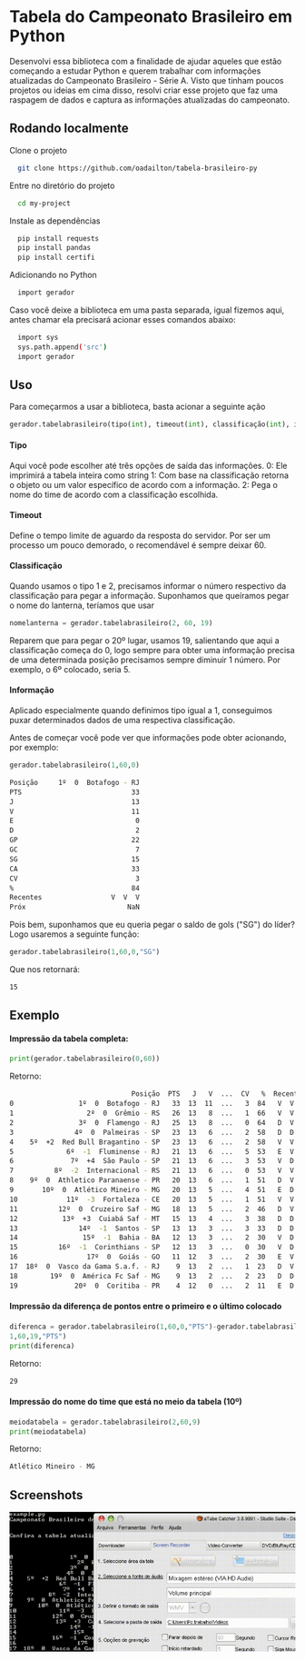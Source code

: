 
# Tabela do Campeonato Brasileiro em Python

Desenvolvi essa biblioteca com a finalidade de ajudar aqueles que estão começando a estudar Python e querem trabalhar com informações atualizadas do Campeonato Brasileiro - Série A. Visto que tinham poucos projetos ou ideias em cima disso, resolvi criar esse projeto que faz uma raspagem de dados e captura as informações atualizadas do campeonato.
## Rodando localmente

Clone o projeto

```bash
  git clone https://github.com/oadailton/tabela-brasileiro-py
```

Entre no diretório do projeto

```bash
  cd my-project
```

Instale as dependências

```bash
  pip install requests
  pip install pandas
  pip install certifi
```

Adicionando no Python

```bash
  import gerador 
```
Caso você deixe a biblioteca em uma pasta separada, igual fizemos aqui, antes chamar ela precisará acionar esses comandos abaixo:

```bash
  import sys
  sys.path.append('src')
  import gerador
```

## Uso

Para começarmos a usar a biblioteca, basta acionar a seguinte ação

```python
gerador.tabelabrasileiro(tipo(int), timeout(int), classificação(int), informação(str))
```

#### Tipo 
Aqui você pode escolher até três opções de saída das informações.
0: Ele imprimirá a tabela inteira como string
1: Com base na classificação retorna o objeto ou um valor específico de acordo com a informação.
2: Pega o  nome do time de acordo com a classificação escolhida.

#### Timeout 

Define o tempo limite de aguardo da resposta do servidor. Por ser um processo um pouco demorado, o recomendável é sempre deixar 60.

#### Classificação 

Quando usamos o tipo 1 e 2, precisamos informar o número respectivo da classificação para pegar a informação. Suponhamos que queíramos pegar o nome do lanterna, teríamos que usar 

```PYTHON
nomelanterna = gerador.tabelabrasileiro(2, 60, 19) 
```
Reparem que para pegar o 20º lugar, usamos 19, salientando que aqui a classificação começa do 0, logo sempre para obter uma informação precisa de uma determinada posição precisamos sempre diminuir 1 número. Por exemplo, o 6º colocado, seria 5.

#### Informação

Aplicado especialmente quando definimos tipo igual a 1, conseguimos puxar determinados dados de uma respectiva classificação. 

Antes de começar você pode ver que informações pode obter acionando, por exemplo:

```PYTHON
gerador.tabelabrasileiro(1,60,0)
```

```BASH
Posição     1º  0  Botafogo - RJ
PTS                           33
J                             13
V                             11
E                              0
D                              2
GP                            22
GC                             7
SG                            15
CA                            33
CV                             3
%                             84
Recentes                 V  V  V
Próx                         NaN
```

Pois bem, suponhamos que eu queria pegar o saldo de gols ("SG") do líder? Logo usaremos a seguinte função:

```PYTHON
gerador.tabelabrasileiro(1,60,0,"SG")
```

Que nos retornará:

```BASH
15
```

## Exemplo

#### Impressão da tabela completa:

```PYTHON
print(gerador.tabelabrasileiro(0,60))
```

Retorno:

```BASH
                              Posição  PTS   J   V  ...  CV   %  Recentes  Próx
0                1º  0  Botafogo - RJ   33  13  11  ...   3  84   V  V  V   NaN
1                  2º  0  Grêmio - RS   26  13   8  ...   1  66   V  V  V   NaN
2                3º  0  Flamengo - RJ   25  13   8  ...   0  64   D  V  V   NaN
3               4º  0  Palmeiras - SP   23  13   6  ...   2  58   D  D  E   NaN
4    5º  +2  Red Bull Bragantino - SP   23  13   6  ...   2  58   V  V  V   NaN
5             6º  -1  Fluminense - RJ   21  13   6  ...   5  53   E  V  D   NaN
6              7º  +4  São Paulo - SP   21  13   6  ...   3  53   V  D  V   NaN
7          8º  -2  Internacional - RS   21  13   6  ...   0  53   V  V  E   NaN
8    9º  0  Athletico Paranaense - PR   20  13   6  ...   1  51   D  V  E   NaN
9       10º  0  Atlético Mineiro - MG   20  13   5  ...   4  51   E  D  E   NaN
10            11º  -3  Fortaleza - CE   20  13   5  ...   1  51   V  V  D   NaN
11          12º  0  Cruzeiro Saf - MG   18  13   5  ...   2  46   D  V  E   NaN
12           13º  +3  Cuiabá Saf - MT   15  13   4  ...   3  38   D  D  V   NaN
13               14º  -1  Santos - SP   13  13   3  ...   3  33   D  D  D   NaN
14                15º  -1  Bahia - BA   12  13   3  ...   2  30   V  D  D   NaN
15          16º  -1  Corinthians - SP   12  13   3  ...   0  30   V  D  D   NaN
16                 17º  0  Goiás - GO   11  12   3  ...   2  30   E  V  D   NaN
17  18º  0  Vasco da Gama S.a.f. - RJ    9  13   2  ...   1  23   D  V  D   NaN
18        19º  0  América Fc Saf - MG    9  13   2  ...   2  23   D  D  E   NaN
19              20º  0  Coritiba - PR    4  12   0  ...   2  11   E  D  D   NaN
```

#### Impressão da diferença de pontos entre o primeiro e o último colocado 

```PYTHON
diferenca = gerador.tabelabrasileiro(1,60,0,"PTS")-gerador.tabelabrasileiro(
1,60,19,"PTS")
print(diferenca)
```

Retorno: 

```BASH
29
```

#### Impressão do nome do time que está no meio da tabela (10º)

```PYTHON
meiodatabela = gerador.tabelabrasileiro(2,60,9)
print(meiodatabela)
```

Retorno:

```BASH
Atlético Mineiro - MG
```
## Screenshots

![Example.py rodando no terminal](https://github.com/oadailton/tabela-brasileiro-py/blob/master/screenshots/cmd.gif)


